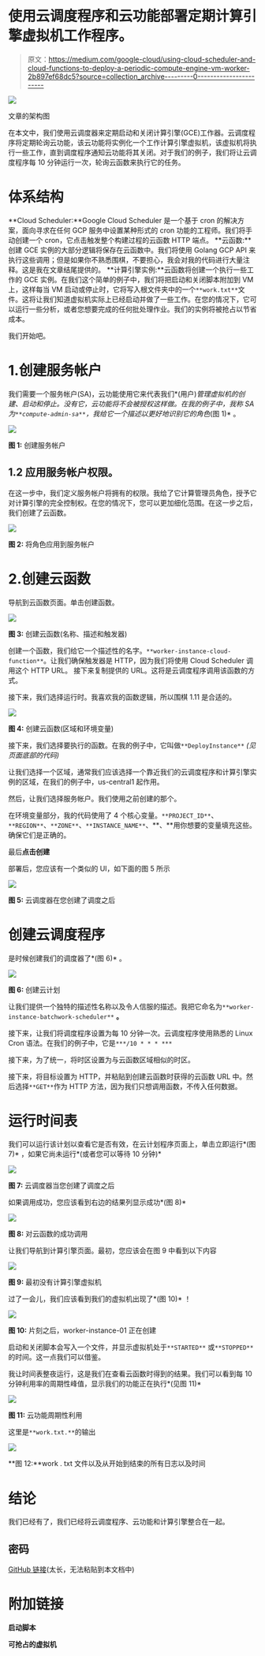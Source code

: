 # 使用云调度程序和云功能部署定期计算引擎虚拟机工作程序。

> 原文：<https://medium.com/google-cloud/using-cloud-scheduler-and-cloud-functions-to-deploy-a-periodic-compute-engine-vm-worker-2b897ef68dc5?source=collection_archive---------0----------------------->

![](img/ccbed195965a1bbed4475f850e822fe6.png)

文章的架构图

在本文中，我们使用云调度器来定期启动和关闭计算引擎(GCE)工作器。云调度程序将定期轮询云功能，该云功能将实例化一个工作计算引擎虚拟机，该虚拟机将执行一些工作，直到调度程序通知云功能将其关闭。对于我们的例子，我们将让云调度程序每 10 分钟运行一次，轮询云函数来执行它的任务。

# 体系结构

**Cloud Scheduler:**Google Cloud Scheduler 是一个基于 cron 的解决方案，面向寻求在任何 GCP 服务中设置某种形式的 cron 功能的工程师。我们将手动创建一个 cron，它点击触发整个构建过程的云函数 HTTP 端点。
**云函数:**创建 GCE 实例的大部分逻辑将保存在云函数中。我们将使用 Golang GCP API 来执行这些调用；但是如果你不熟悉围棋，不要担心，我会对我的代码进行大量注释。这是我在文章结尾提供的。
**计算引擎实例:**云函数将创建一个执行一些工作的 GCE 实例。在我们这个简单的例子中，我们将把启动和关闭脚本附加到 VM 上，这样每当 VM 启动或停止时，它将写入根文件夹中的一个`**work.txt**`文件。这将让我们知道虚拟机实际上已经启动并做了一些工作。在您的情况下，它可以运行一些分析，或者您想要完成的任何批处理作业。我们的实例将被抢占以节省成本。

我们开始吧。

# 1.创建服务帐户

我们需要一个服务帐户(SA)，云功能使用它来代表我们*(用户)*管理虚拟机的创建、启动和停止。没有它，云功能将不会被授权这样做。在我的例子中，我称 SA 为`**compute-admin-sa**`，我给它一个描述以更好地识别它的角色*(图 1)* 。

![](img/f3afec73b36d3d073bdaae2c711ac9eb.png)

**图 1:** 创建服务帐户

## 1.2 应用服务帐户权限。

在这一步中，我们定义服务帐户将拥有的权限。我给了它计算管理员角色，授予它对计算引擎的完全控制权。在您的情况下，您可以更加细化范围。在这一步之后，我们创建了云函数。

![](img/e6ce03bce69eb67948531425cecd900a.png)

**图 2:** 将角色应用到服务帐户

# 2.创建云函数

导航到云函数页面。单击创建函数。

![](img/f09bf50d52e73814268b5ef172fa3480.png)

**图 3:** 创建云函数(名称、描述和触发器)

创建一个函数，我们给它一个描述性的名字。`**worker-instance-cloud-function**`。让我们确保触发器是 HTTP，因为我们将使用 Cloud Scheduler 调用这个 HTTP URL。
接下来复制提供的 URL。这将是云调度程序调用该函数的方式。

接下来，我们选择运行时。我喜欢我的函数逻辑，所以围棋 1.11 是合适的。

![](img/a34ead2cc9b61b681400f44d07bf8f4c.png)

**图 4:** 创建云函数(区域和环境变量)

接下来，我们选择要执行的函数。在我的例子中，它叫做`**DeployInstance**` *(见页面底部的代码)*

让我们选择一个区域，通常我们应该选择一个靠近我们的云调度程序和计算引擎实例的区域，在我们的例子中，us-central1 起作用。

然后，让我们选择服务帐户。我们使用之前创建的那个。

在环境变量部分，我的代码使用了 4 个核心变量。`**PROJECT_ID**`、`**REGION**`、`**ZONE**`、`**INSTANCE_NAME**`、**、**用你想要的变量填充这些。确保它们是正确的。

最后**点击创建**

部署后，您应该有一个类似的 UI，如下面的图 5 所示

![](img/eab970a768a1d71161928109066f81ab.png)

**图 5:** 云调度器在您创建了调度之后

# 创建云调度程序

是时候创建我们的调度器了*(图 6)* 。

![](img/8f4b58f953fc814583e5b4df6b3732ee.png)

**图 6:** 创建云计划

让我们提供一个独特的描述性名称以及令人信服的描述。我把它命名为`**worker-instance-batchwork-scheduler**` **。**

接下来，让我们将调度程序设置为每 10 分钟一次。云调度程序使用熟悉的 Linux Cron 语法。在我们的例子中，它是`***/10 * * * ***`

接下来，为了统一，将时区设置为与云函数区域相似的时区。

接下来，将目标设置为 HTTP，并粘贴到创建云函数时获得的云函数 URL 中。然后选择`**GET**`作为 HTTP 方法，因为我们只想调用函数，不传入任何数据。

# 运行时间表

我们可以运行该计划以查看它是否有效，在云计划程序页面上，单击立即运行*(图 7)* ，如果它尚未运行*(或者您可以等待 10 分钟)*

![](img/0392f966292e9b4c305ea21a8c5097ba.png)

**图 7:** 云调度器当您创建了调度之后

如果调用成功，您应该看到右边的结果列显示成功*(图 8)*

![](img/638a3c2b284b1108430bcd318c31a1dd.png)

**图 8:** 对云函数的成功调用

让我们导航到计算引擎页面。最初，您应该会在图 9 中看到以下内容

![](img/c6651d468dc3f130497918ebfe5e8034.png)

**图 9:** 最初没有计算引擎虚拟机

过了一会儿，我们应该看到我们的虚拟机出现了*(图 10)* ！

![](img/3ede07b0bf5aa9f0417781b4363098fa.png)

**图 10:** 片刻之后，worker-instance-01 正在创建

启动和关闭脚本会写入一个文件，并显示虚拟机处于`**STARTED**` 或`**STOPPED**`的时间。这一点我们可以借鉴。

我让时间表整夜运行，这是我们在查看云函数时得到的结果。我们可以看到每 10 分钟利用率的周期性峰值，显示我们的功能正在执行*(见图 11)*

![](img/82ea32da00ec89fd661ddb9932004a0e.png)

**图 11:** 云功能周期性利用

这里是`**work.txt.**`的输出

![](img/b85a1b5c0b221defe9fa22268d667dee.png)

**图 12:**work . txt 文件以及从开始到结束的所有日志以及时间

# 结论

我们已经有了，我们已经将云调度程序、云功能和计算引擎整合在一起。

## 密码

[GitHub 链接](https://github.com/martinomburajr/medium/blob/master/gcp/architecture/scheduler-functions-compute-startupscript/cloudfunctions/cloudfunctions.go)(太长，无法粘贴到本文档中)

# 附加链接

**启动脚本**

**可抢占的虚拟机**